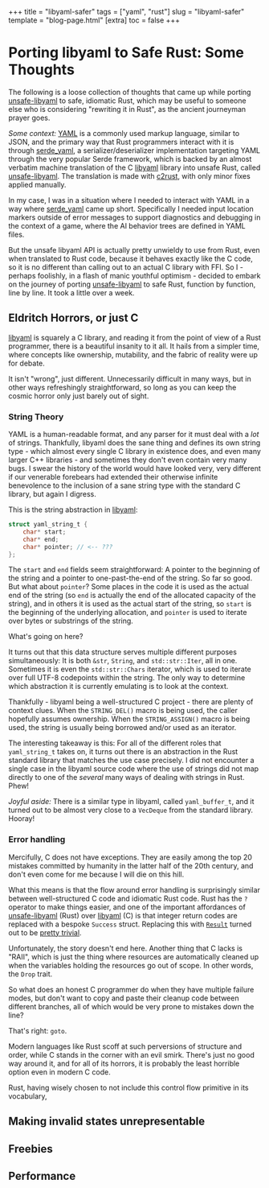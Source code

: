 +++
title = "libyaml-safer"
tags = ["yaml", "rust"]
slug = "libyaml-safer"
template = "blog-page.html"
[extra]
toc = false
+++

Porting libyaml to Safe Rust: Some Thoughts
===========================================

The following is a loose collection of thoughts that came up while porting
[unsafe-libyaml] to safe, idiomatic Rust, which may be useful to someone else
who is considering "rewriting it in Rust", as the ancient journeyman prayer
goes.

_Some context:_ [YAML] is a commonly used markup language, similar to JSON, and
the primary way that Rust programmers interact with it is through [serde_yaml],
a serializer/deserializer implementation targeting YAML through the very popular
Serde framework, which is backed by an almost verbatim machine translation of
the C [libyaml] library into unsafe Rust, called [unsafe-libyaml]. The
translation is made with [c2rust], with only minor fixes applied manually.

In my case, I was in a situation where I needed to interact with YAML in a way
where [serde_yaml] came up short. Specifically I needed input location markers
outside of error messages to support diagnostics and debugging in the context of
a game, where the AI behavior trees are defined in YAML files.

But the unsafe libyaml API is actually pretty unwieldy to use from Rust, even
when translated to Rust code, because it behaves exactly like the C code, so it
is no different than calling out to an actual C library with FFI. So I - perhaps
foolishly, in a flash of manic youthful optimism - decided to embark on the
journey of porting [unsafe-libyaml] to safe Rust, function by function, line by
line. It took a little over a week.

## Eldritch Horrors, or just C

[libyaml] is squarely a C library, and reading it from the point of view of a
Rust programmer, there is a beautiful insanity to it all. It hails from a
simpler time, where concepts like ownership, mutability, and the fabric of
reality were up for debate.

It isn't "wrong", just different. Unnecessarily difficult in many ways, but in
other ways refreshingly straightforward, so long as you can keep the cosmic
horror only just barely out of sight.

### String Theory

YAML is a human-readable format, and any parser for it must deal with a _lot_ of
strings. Thankfully, libyaml does the sane thing and defines its own string type
\- which almost every single C library in existence does, and even many larger
C++ libraries - and sometimes they don't even contain very many bugs. I swear
the history of the world would have looked very, very different if our venerable
forebears had extended their otherwise infinite benevolence to the inclusion of
a sane string type with the standard C library, but again I digress.

This is the string abstraction in [libyaml]:

```c
struct yaml_string_t {
    char* start;
    char* end;
    char* pointer; // <-- ???
};
```

The `start` and `end` fields seem straightforward: A pointer to the beginning of
the string and a pointer to one-past-the-end of the string. So far so good. But
what about `pointer`? Some places in the code it is used as the actual end of
the string (so `end` is actually the end of the allocated capacity of the
string), and in others it is used as the actual start of the string, so `start`
is the beginning of the underlying allocation, and `pointer` is used to iterate
over bytes or substrings of the string.

What's going on here?

It turns out that this data structure serves multiple different purposes
simultaneously: It is both `&str`, `String`, and `std::str::Iter`, all in one.
Sometimes it is even the `std::str::Chars` iterator, which is used to iterate
over full UTF-8 codepoints within the string. The only way to determine which
abstraction it is currently emulating is to look at the context.

Thankfully - libyaml being a well-structured C project - there are plenty of
context clues. When the `STRING_DEL()` macro is being used, the caller hopefully
assumes ownership. When the `STRING_ASSIGN()` macro is being used, the string is
usually being borrowed and/or used as an iterator.

The interesting takeaway is this: For all of the different roles that
`yaml_string_t` takes on, it turns out there is an abstraction in the Rust
standard library that matches the use case precisely. I did not encounter a
single case in the libyaml source code where the use of strings did not map
directly to one of the _several_ many ways of dealing with strings in Rust.
Phew!

_Joyful aside:_ There is a similar type in libyaml, called `yaml_buffer_t`, and
it turned out to be almost very close to a `VecDeque` from the standard library.
Hooray!

### Error handling

Mercifully, C does not have exceptions. They are easily among the top 20
mistakes committed by humanity in the latter half of the 20th century, and don't
even come for me because I will die on this hill.

What this means is that the flow around error handling is surprisingly similar
between well-structured C code and idiomatic Rust code. Rust has the `?`
operator to make things easier, and one of the important affordances of
[unsafe-libyaml] (Rust) over [libyaml] (C) is that integer return codes are
replaced with a bespoke `Success` struct. Replacing this with [`Result`] turned
out to be [pretty
trivial](https://github.com/simonask/libyaml-safer/commit/dc639b92b5754f58e8e8f7979449ba6aca54c3a6).

Unfortunately, the story doesn't end here. Another thing that C lacks is "RAII",
which is just the thing where resources are automatically cleaned up when the
variables holding the resources go out of scope. In other words, the `Drop`
trait.

So what does an honest C programmer do when they have multiple failure modes,
but don't want to copy and paste their cleanup code between different branches,
all of which would be very prone to mistakes down the line?

That's right: `goto`.

Modern languages like Rust scoff at such perversions of structure and order,
while C stands in the corner with an evil smirk. There's just no good way around
it, and for all of its horrors, it is probably the least horrible option even in
modern C code.

Rust, having wisely chosen to not include this control flow primitive in its vocabulary,


## Making invalid states unrepresentable

## Freebies

## Performance

[YAML]: https://yaml.org/
[serde_yaml]: https://crates.io/crates/serde_yaml
[libyaml]: https://pyyaml.org/wiki/LibYAML
[unsafe-libyaml]: https://github.com/dtolnay/unsafe-libyaml
[c2rust]: https://c2rust.com/
[`Result`]: https://doc.rust-lang.org/stable/std/result/enum.Result.html
